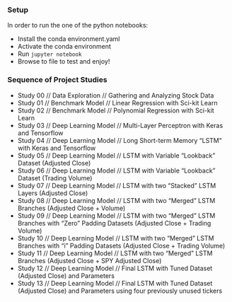### Setup
In order to run the one of the python notebooks:
- Install the conda environment.yaml
- Activate the conda environment
- Run `jupyter notebook`
- Browse to file to test and enjoy!

### Sequence of Project Studies
- Study 00 // Data Exploration // Gathering and Analyzing Stock Data
- Study 01 // Benchmark Model // Linear Regression with Sci-kit Learn
- Study 02 // Benchmark Model // Polynomial Regression with Sci-kit Learn
- Study 03 // Deep Learning Model // Multi-Layer Perceptron with Keras and Tensorflow
- Study 04 // Deep Learning Model // Long Short-term Memory “LSTM” with Keras and Tensorflow
- Study 05 // Deep Learning Model // LSTM with Variable “Lookback” Dataset (Adjusted Close)
- Study 06 // Deep Learning Model // LSTM with Variable “Lookback” Dataset (Trading Volume)
- Study 07 // Deep Learning Model // LSTM with two “Stacked” LSTM Layers (Adjusted Close)
- Study 08 // Deep Learning Model // LSTM with two “Merged” LSTM Branches (Adjusted Close + Volume)
- Study 09 // Deep Learning Model // LSTM with two “Merged” LSTM Branches with “Zero” Padding Datasets (Adjusted Close + Trading Volume)
- Study 10 // Deep Learning Model // LSTM with two “Merged” LSTM Branches with “i” Padding Datasets (Adjusted Close + Trading Volume)
- Study 11 // Deep Learning Model // LSTM with two “Merged” LSTM Branches (Adjusted Close + SPY Adjusted Close)
- Study 12 // Deep Learning Model // Final LSTM with Tuned Dataset (Adjusted Close) and Parameters
- Study 13 // Deep Learning Model // Final LSTM with Tuned Dataset (Adjusted Close) and Parameters using four previously unused tickers
